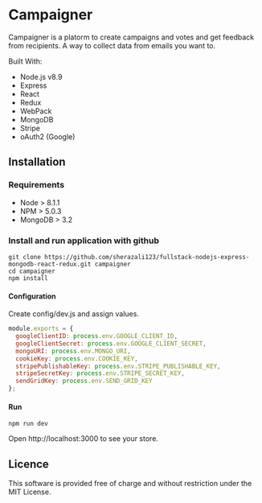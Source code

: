 # Campaigner

Campaigner is a platorm to create campaigns and votes and get feedback from recipients. A way to collect data from emails you want to.

Built With:

- Node.js v8.9
- Express
- React
- Redux
- WebPack
- MongoDB
- Stripe
- oAuth2 (Google)

## Installation

### Requirements
- Node > 8.1.1
- NPM > 5.0.3
- MongoDB > 3.2

### Install and run application with github

```
git clone https://github.com/sherazali123/fullstack-nodejs-express-mongodb-react-redux.git campaigner
cd campaigner
npm install
```
#### Configuration
Create config/dev.js and assign values.

```javascript
module.exports = {
  googleClientID: process.env.GOOGLE_CLIENT_ID,
  googleClientSecret: process.env.GOOGLE_CLIENT_SECRET,
  mongoURI: process.env.MONGO_URI,
  cookieKey: process.env.COOKIE_KEY,
  stripePublishableKey: process.env.STRIPE_PUBLISHABLE_KEY,
  stripeSecretKey: process.env.STRIPE_SECRET_KEY,
  sendGridKey: process.env.SEND_GRID_KEY
};
```
#### Run

```
npm run dev
```

Open http://localhost:3000 to see your store.

## Licence
This software is provided free of charge and without restriction under the MIT License.
